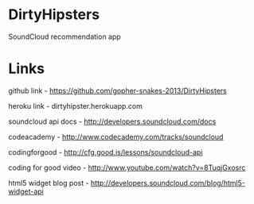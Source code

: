 DirtyHipsters
=============

SoundCloud recommendation app


Links
=============
github link - https://github.com/gopher-snakes-2013/DirtyHipsters

heroku link - dirtyhipster.herokuapp.com

soundcloud api docs - http://developers.soundcloud.com/docs

codeacademy - http://www.codecademy.com/tracks/soundcloud

codingforgood - http://cfg.good.is/lessons/soundcloud-api

coding for good video - http://www.youtube.com/watch?v=8TuqjGxosrc

html5 widget blog post - http://developers.soundcloud.com/blog/html5-widget-api